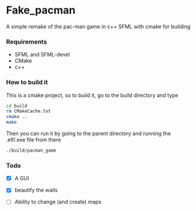 # Fake_pacman
A simple remake of the pac-man game in c++ SFML with cmake for building
### Requirements
- SFML and SFML-devel
- CMake
- c++
### How to build it
This is a cmake project, so to build it, go to the build directory and type
```bash
cd build
rm CMakeCache.txt
cmake ..
make
```
Then you can run it by going to the parent directory and running the .elf/.exe file from there
```bash
./build/pacman_game
```
### Todo
- [x] A GUI
- [x] beautify the walls
- [ ] Ability to change (and create) maps

